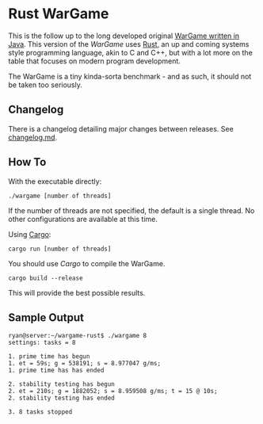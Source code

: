 Rust WarGame
============

This is the follow up to the long developed original [WarGame written in Java](https://github.com/ryanmr/wargame). This version of the *WarGame* uses [Rust](http://www.rust-lang.org/), an up and coming systems style programming language, akin to C and C++, but with a lot more on the table that focuses on modern program development.

The WarGame is a tiny kinda-sorta benchmark - and as such, it should not be taken too seriously.

Changelog
---------

There is a changelog detailing major changes between releases. See [changelog.md](changelog.md).

How To
------

With the executable directly:

```
./wargame [number of threads]
```

If the number of threads are not specified, the default is a single thread. No other configurations are available at this time.

Using [Cargo](https://crates.io/):

```
cargo run [number of threads]
```

You should use *Cargo* to compile the WarGame.

```
cargo build --release
```

This will provide the best possible results.

Sample Output
------

```
ryan@server:~/wargame-rust$ ./wargame 8
settings: tasks = 8

1. prime time has begun
1. et = 59s; g = 538191; s = 8.977047 g/ms;
1. prime time has has ended

2. stability testing has begun
2. et = 210s; g = 1882052; s = 8.959508 g/ms; t = 15 @ 10s;
2. stability testing has ended

3. 8 tasks stopped
```
